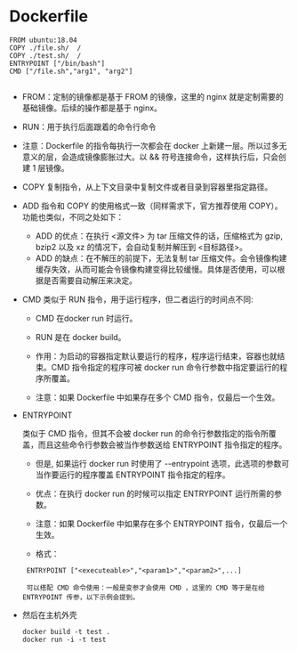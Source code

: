 # Dockerfile

```
FROM ubuntu:18.04                                                                                                                                                                                       
COPY ./file.sh/  /
COPY ./test.sh/  /
ENTRYPOINT ["/bin/bash"]
CMD ["/file.sh","arg1", "arg2"]


```

- FROM：定制的镜像都是基于 FROM 的镜像，这里的 nginx 就是定制需要的基础镜像。后续的操作都是基于 nginx。

-  RUN：用于执行后面跟着的命令行命令
  - 注意：Dockerfile 的指令每执行一次都会在 docker 上新建一层。所以过多无意义的层，会造成镜像膨胀过大。以 && 符号连接命令，这样执行后，只会创建 1 层镜像。
- COPY 复制指令，从上下文目录中复制文件或者目录到容器里指定路径。
- ADD 指令和 COPY 的使用格式一致（同样需求下，官方推荐使用 COPY）。功能也类似，不同之处如下：

    - ADD 的优点：在执行 <源文件> 为 tar 压缩文件的话，压缩格式为 gzip, bzip2 以及 xz 的情况下，会自动复制并解压到 <目标路径>。
    - ADD 的缺点：在不解压的前提下，无法复制 tar 压缩文件。会令镜像构建缓存失效，从而可能会令镜像构建变得比较缓慢。具体是否使用，可以根据是否需要自动解压来决定。
 - CMD
   类似于 RUN 指令，用于运行程序，但二者运行的时间点不同:
 
    -   CMD 在docker run 时运行。
    -   RUN 是在 docker build。

    - 作用：为启动的容器指定默认要运行的程序，程序运行结束，容器也就结束。CMD 指令指定的程序可被 docker run 命令行参数中指定要运行的程序所覆盖。

    - 注意：如果 Dockerfile 中如果存在多个 CMD 指令，仅最后一个生效。
    
- ENTRYPOINT

   类似于 CMD 指令，但其不会被 docker run 的命令行参数指定的指令所覆盖，而且这些命令行参数会被当作参数送给 ENTRYPOINT 指令指定的程序。

  - 但是, 如果运行 docker run 时使用了 --entrypoint 选项，此选项的参数可当作要运行的程序覆盖 ENTRYPOINT 指令指定的程序。

  - 优点：在执行 docker run 的时候可以指定 ENTRYPOINT 运行所需的参数。

  - 注意：如果 Dockerfile 中如果存在多个 ENTRYPOINT 指令，仅最后一个生效。

  - 格式：
  ```
   ENTRYPOINT ["<executeable>","<param1>","<param2>",...]

   可以搭配 CMD 命令使用：一般是变参才会使用 CMD ，这里的 CMD 等于是在给 ENTRYPOINT 传参，以下示例会提到。
   ```
- 然后在主机外壳
   ```
   docker build -t test . 
   docker run -i -t test 
   ```
